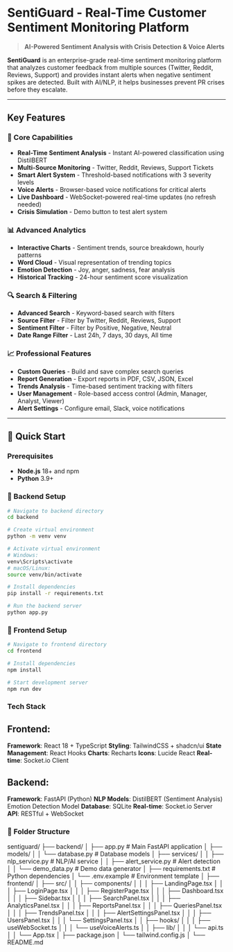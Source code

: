 # SentiGuard - Real-Time Customer Sentiment Monitoring Platform

> **AI-Powered Sentiment Analysis with Crisis Detection & Voice Alerts**

**SentiGuard** is an enterprise-grade real-time sentiment monitoring platform that analyzes customer feedback from multiple sources (Twitter, Reddit, Reviews, Support) and provides instant alerts when negative sentiment spikes are detected. Built with AI/NLP, it helps businesses prevent PR crises before they escalate.

---

## Key Features

### 🎯 Core Capabilities
- **Real-Time Sentiment Analysis** - Instant AI-powered classification using DistilBERT
- **Multi-Source Monitoring** - Twitter, Reddit, Reviews, Support Tickets
- **Smart Alert System** - Threshold-based notifications with 3 severity levels
- **Voice Alerts** - Browser-based voice notifications for critical alerts
- **Live Dashboard** - WebSocket-powered real-time updates (no refresh needed)
- **Crisis Simulation** - Demo button to test alert system

### 📊 Advanced Analytics
- **Interactive Charts** - Sentiment trends, source breakdown, hourly patterns
- **Word Cloud** - Visual representation of trending topics
- **Emotion Detection** - Joy, anger, sadness, fear analysis
- **Historical Tracking** - 24-hour sentiment score visualization

### 🔍 Search & Filtering
- **Advanced Search** - Keyword-based search with filters
- **Source Filter** - Filter by Twitter, Reddit, Reviews, Support
- **Sentiment Filter** - Filter by Positive, Negative, Neutral
- **Date Range Filter** - Last 24h, 7 days, 30 days, All time

### 📈 Professional Features
- **Custom Queries** - Build and save complex search queries
- **Report Generation** - Export reports in PDF, CSV, JSON, Excel
- **Trends Analysis** - Time-based sentiment tracking with filters
- **User Management** - Role-based access control (Admin, Manager, Analyst, Viewer)
- **Alert Settings** - Configure email, Slack, voice notifications

---

## 🚀 Quick Start

### Prerequisites
- **Node.js** 18+ and npm
- **Python** 3.9+

### 🔧 Backend Setup

```bash
# Navigate to backend directory
cd backend

# Create virtual environment
python -m venv venv

# Activate virtual environment
# Windows:
venv\Scripts\activate
# macOS/Linux:
source venv/bin/activate

# Install dependencies
pip install -r requirements.txt

# Run the backend server
python app.py

```

### 🔧 Frontend Setup

```bash
# Navigate to frontend directory
cd frontend

# Install dependencies
npm install

# Start development server
npm run dev
```
### Tech Stack

## Frontend:

**Framework**: React 18 + TypeScript
**Styling**: TailwindCSS + shadcn/ui
**State Management**: React Hooks
**Charts**: Recharts
**Icons**: Lucide React
**Real-time**: Socket.io Client

## Backend:

**Framework**: FastAPI (Python)
**NLP Models**:
       DistilBERT (Sentiment Analysis)
       Emotion Detection Model
**Database**: SQLite 
**Real-time**: Socket.io Server
**API**: RESTful + WebSocket

### 📂 Folder Structure

sentiguard/
├── backend/
│   ├── app.py                 # Main FastAPI application
│   ├── models/
│   │   └── database.py        # Database models
│   ├── services/
│   │   ├── nlp_service.py     # NLP/AI service
│   │   ├── alert_service.py   # Alert detection
│   │   └── demo_data.py       # Demo data generator
│   ├── requirements.txt       # Python dependencies
│   └── .env.example          # Environment template
│
├── frontend/
│   ├── src/
│   │   ├── components/
│   │   │   ├── LandingPage.tsx
│   │   │   ├── LoginPage.tsx
│   │   │   ├── RegisterPage.tsx
│   │   │   ├── Dashboard.tsx
│   │   │   ├── Sidebar.tsx
│   │   │   ├── SearchPanel.tsx
│   │   │   ├── AnalyticsPanel.tsx
│   │   │   ├── ReportsPanel.tsx
│   │   │   ├── QueriesPanel.tsx
│   │   │   ├── TrendsPanel.tsx
│   │   │   ├── AlertSettingsPanel.tsx
│   │   │   ├── UsersPanel.tsx
│   │   │   └── SettingsPanel.tsx
│   │   ├── hooks/
│   │   │   ├── useWebSocket.ts
│   │   │   └── useVoiceAlerts.ts
│   │   ├── lib/
│   │   │   └── api.ts
│   │   └── App.tsx
│   ├── package.json
│   └── tailwind.config.js
│
└── README.md

